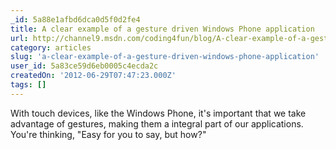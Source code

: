 ```yaml
---
_id: 5a88e1afbd6dca0d5f0d2fe4
title: A clear example of a gesture driven Windows Phone application
url: http://channel9.msdn.com/coding4fun/blog/A-clear-example-of-a-gesture-driven-Windows-Phone-application
category: articles
slug: 'a-clear-example-of-a-gesture-driven-windows-phone-application'
user_id: 5a83ce59d6eb0005c4ecda2c
createdOn: '2012-06-29T07:47:23.000Z'
tags: []
---
```


With touch devices, like the Windows Phone, it's important that we take advantage of gestures, making them a integral part of our applications. You're thinking, "Easy for you to say, but how?"
